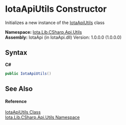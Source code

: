 # IotaApiUtils Constructor 
 

Initializes a new instance of the <a href="T_Iota_Lib_CSharp_Api_Utils_IotaApiUtils">IotaApiUtils</a> class

**Namespace:**&nbsp;<a href="N_Iota_Lib_CSharp_Api_Utils">Iota.Lib.CSharp.Api.Utils</a><br />**Assembly:**&nbsp;IotaApi (in IotaApi.dll) Version: 1.0.0.0 (1.0.0.0)

## Syntax

**C#**<br />
``` C#
public IotaApiUtils()
```


## See Also


#### Reference
<a href="T_Iota_Lib_CSharp_Api_Utils_IotaApiUtils">IotaApiUtils Class</a><br /><a href="N_Iota_Lib_CSharp_Api_Utils">Iota.Lib.CSharp.Api.Utils Namespace</a><br />